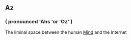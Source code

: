 ## Az   
### ( pronounced 'Ahs 'or 'Oz' )  
The liminal space between the human [Mind](https://github.com/Az-Net/Az-Net/blob/main/Definitions/Mind.md) and the Internet
